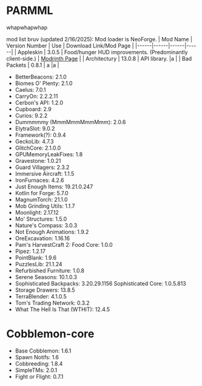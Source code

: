 # PARMML
whapwhapwhap


mod list bruv (updated 2/16/2025):
Mod loader is NeoForge.
| Mod Name | Version Number | Use | Download Link/Mod Page |
|------|------|------|------|
| Appleskin | 3.0.5 | Food/hunger HUD improvements. (Predominantly client-side.) | [Modrinth Page](https://modrinth.com/mod/appleskin) |
| Architectury | 13.0.8 | API library. |a |
| Bad Packets | 0.8.1 | a |a |
- BetterBeacons: 2.1.0
- Biomes O' Plenty: 2.1.0
- Caelus: 7.0.1
- CarryOn: 2.2.2.11
- Cerbon's API: 1.2.0
- Cupboard: 2.9
- Curios: 9.2.2
- Dummmmmy (MmmMmmMmmMmm): 2.0.6
- ElytraSlot: 9.0.2
- Framework(?): 0.9.4
- GeckoLib: 4.7.3
- GlitchCore: 2.1.0.0
- GPUMemoryLeakFixes: 1.8
- Gravestone: 1.0.21
- Guard Villagers: 2.3.2
- Immersive Aircraft: 1.1.5
- IronFurnaces: 4.2.6
- Just Enough Items: 19.21.0.247
- Kotlin for Forge: 5.7.0
- MagnumTorch: 21.1.0
- Mob Grinding Utils: 1.1.7
- Moonlight: 2.17.12
- Mo' Structures: 1.5.0
- Nature's Compass: 3.0.3
- Not Enough Animations: 1.9.2
- OreExcavation: 1.16.16
- Pam's HarvestCraft 2: Food Core: 1.0.0
- Pipez: 1.2.17
- PointBlank: 1.9.6
- PuzzlesLib: 21.1.24
- Refurbished Furniture: 1.0.8
- Serene Seasons: 10.1.0.3
- Sophisticated Backpacks: 3.20.29.1156
  Sophisticated Core: 1.0.5.813
- Storage Drawers: 13.8.5
- TerraBlender: 4.1.0.5
- Tom's Trading Network: 0.3.2
- What The Hell Is That (WTHIT): 12.4.5


# Cobblemon-core
- Base Cobblemon: 1.6.1
- Spawn Notifs: 1.6
- Cobbreeding: 1.8.4
- SimpleTMs: 2.0.1
- Fight or Flight: 0.7.1
